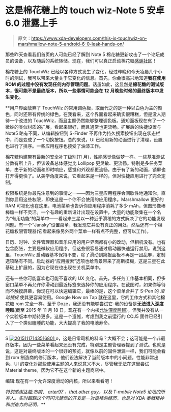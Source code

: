 # 这是棉花糖上的 touch wiz-Note 5 安卓 6.0 泄露上手

> 原文：<https://www.xda-developers.com/this-is-touchwiz-on-marshmallow-note-5-android-6-0-leak-hands-on/>

那些昨天查看我们首页的人可能已经了解到 Note 5 棉花糖更新攻击了一个论坛成员的设备，以及随后的系统转储。现在，我们可以真正启动棉花糖[感谢社区](http://forum.xda-developers.com/tmobile-galaxy-note5/general/note-5-t-mobile-marshmallow-tar-t3250744)！

棉花糖上的 TouchWiz 已经以各种方式发生了变化，经过昨晚和今天凌晨几个小时的测试，我可以带来大量关于它变化的信息。首先，你会很高兴地知道**我在使用 ROM 的过程中没有发现任何内存管理问题**。话虽如此，这显然是**棉花糖的测试版本，很可能不是最终版本，所以一些事情可能会在 12 月晚些时候的最终版本中发生变化。**

 **用户界面放弃了 TouchWiz 的常用调色板，取而代之的是一种以白色为主的颜色，同时还带有传统的绿色。在我看来，这个界面看起来确实很糟糕，但是没人期待一个改进的 TouchWiz，而且主题仍然能够整理调色板。通知面板现在有了一个微妙的类似材质的扩展，看起来很好，而且通常也更流畅。扩展后的快捷设置与 Note5 略有不同，从编辑按钮到 S-Finder 不再作为持久搜索按钮出现在状态栏中，而是变成了一个切换按钮。总的来说，UI 已经用新的动画进行了清理，设置也进行了排序。一些应用程序也接受了油漆工作。

棉花糖构建带有最新的安全补丁级别(11 月)，性能感觉像做梦一样。一些基准测试分数有所上升，但该设备总体感觉比 Lollipop 更灵敏、更流畅。特别是多任务菜单，由于新的动画和即时响应，感觉和外观都更流畅。由于有了新的动画，锁屏也打开得更快了。从美学角度来说，它看起来是一样的，但对快捷应用进行了完全定制。

权限系统是你最先注意到的事情之一——因为三星应用程序会间歇性地通知你，直到你启用这些权限，即使这是一个你不会使用的应用程序。Marshmallow 更好的 RAM 可视化也在这里，电池菜单也告诉你应用程序消耗了多少 mAh，但图形像棒棒糖一样不灵活。一个有趣的重新设计出现在设置中，大量的功能聚集在一个名为“有用功能”的菜单中——看起来三星以一种近乎滑稽的方式解决了它的功能发现问题。有一个“Jansky”设置菜单，我发现它并没有真正的用处，然后还有一个棉花糖权限管理器(它看起来像另外两个菜单一样有点不完整，但可以工作)。

日历、时钟、文件管理器和音乐应用的用户界面都有小的改动，但相机没有。也有包含膨胀，主要是微软应用程序，但这些很容易通过启动器快速运行禁用。说到这里，TouchWiz 启动器基本保持不变，除了滑动到简报面板不再是一团乱麻，定制选项略有不同。启动器的“应用搜索”选项也给背景带来了高斯模糊，这是三星在此基础上扩展的，因为它现在也出现在关机菜单中。

还有一些你可能喜欢也可能不喜欢的 UX 变化。首先，多任务工作基本相同，但多窗口菜单不再允许你滑动到最近标签来选择你的应用程序。在截图时，如果你等待而不触摸屏幕，你现在可以快速编辑它，最棒的是，这个菜单合并了 S-Pen 的 *滚动捕捉* 使其更容易使用。Google Now on Tap 就在这里，它的工作方式和其他棉花糖 rom 完全一样。至于 Doze，我还没有能够尝试它-我的设备是**无法进入深度睡眠**(截至 2015 年 11 月 18 日，现在有一个内核[允许深度睡眠](http://forum.xda-developers.com/showpost.php?p=63882047&postcount=5))，但我并没有从一个实验版本中期待更多。这是一个遗憾，考虑到我之前运行的 COJ5 固件已经引入了一个类似瞌睡的功能，大大提高了我的电池寿命。

* * *

S [![20151117143516801](img/b18d05db5bb91bf3929e269bcf405b4a.png) ](http://www.xda-developers.com/wp-content/uploads/2015/11/20151117143516801.png) o，这是日常司机的料吗？大概不会；这可能是一个非最终版本，因为一些菜单看起来还没有完成，特别是主题管理器提到了测试。也就是说，这是对最终版本的一个很好的预览，就像以前的固件泄漏一样，我们可能会看到 rom 制造商的修订版本，他们设法解决了当前版本中的小问题。性能非常出色，UI 的变化对那些使用主题的人来说意义不大，尽管我无法在这里尝试 Material theme，因为它不在这个新的主题商店中。

编辑:现在有一个允许深度滑动的内核，所以来看看吧！

*特别感谢[达能.布朗](http://forum.xda-developers.com/member.php?u=2517332)、 [arter97](http://forum.xda-developers.com/member.php?u=4898097) 、*[*that other guy*](http://forum.xda-developers.com/member.php?u=4718717)*，以及 T-mobile Note5 论坛的所有人。实时跟踪这个可闪光建筑的开发是一次很棒的经历，也是对 XDA 奉献精神和创造力的证明。***
